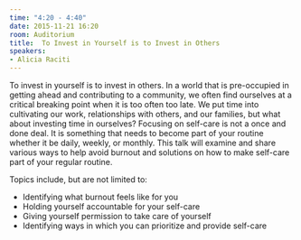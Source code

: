 ```yaml
---
time: "4:20 - 4:40"
date: 2015-11-21 16:20
room: Auditorium
title:  To Invest in Yourself is to Invest in Others
speakers: 
- Alicia Raciti
---
```


To invest in yourself is to invest in others. In a world that is pre-occupied in getting ahead and contributing to a community, we often find ourselves at a critical breaking point when it is too often too late. We put time into cultivating our work, relationships with others, and our families, but what about investing time in ourselves? Focusing on self-care is not a once and done deal. It is something that needs to become part of your routine whether it be daily, weekly, or monthly. This talk will examine and share various ways to help avoid burnout and solutions on how to make self-care part of your regular routine.

Topics include, but are not limited to:

* Identifying what burnout feels like for you
* Holding yourself accountable for your self-care
* Giving yourself permission to take care of yourself
* Identifying ways in which you can prioritize and provide self-care